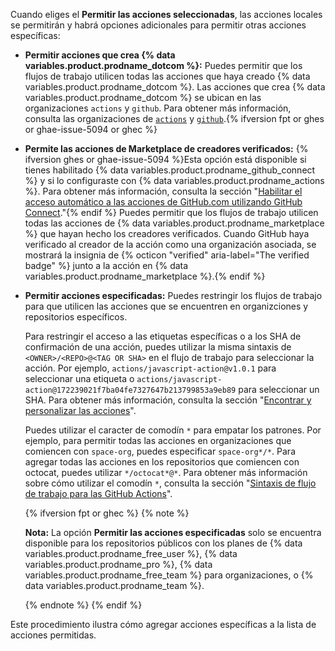Cuando eliges el **Permitir las acciones seleccionadas**, las acciones locales se permitirán y habrá opciones adicionales para permitir otras acciones específicas:

- **Permitir acciones que crea {% data variables.product.prodname_dotcom %}:** Puedes permitir que los flujos de trabajo utilicen todas las acciones que haya creado {% data variables.product.prodname_dotcom %}. Las acciones que crea {% data variables.product.prodname_dotcom %} se ubican en las organizaciones `actions` y `github`. Para obtener más información, consulta las organizaciones de [`actions`](https://github.com/actions) y [`github`](https://github.com/github).{% ifversion fpt or ghes or ghae-issue-5094 or ghec %}
- **Permite las acciones de Marketplace de creadores verificados:** {% ifversion ghes or ghae-issue-5094 %}Esta opción está disponible si tienes habilitado {% data variables.product.prodname_github_connect %} y si lo configuraste con {% data variables.product.prodname_actions %}. Para obtener más información, consulta la sección "[Habilitar el acceso automático a las acciones de GitHub.com utilizando GitHub Connect](/admin/github-actions/managing-access-to-actions-from-githubcom/enabling-automatic-access-to-githubcom-actions-using-github-connect)."{% endif %} Puedes permitir que los flujos de trabajo utilicen todas las acciones de {% data variables.product.prodname_marketplace %} que hayan hecho los creadores verificados. Cuando GitHub haya verificado al creador de la acción como una organización asociada, se mostrará la insignia de {% octicon "verified" aria-label="The verified badge" %} junto a la acción en {% data variables.product.prodname_marketplace %}.{% endif %}
- **Permitir acciones especificadas:** Puedes restringir los flujos de trabajo para que utilicen las acciones que se encuentren en organizciones y repositorios específicos.

  Para restringir el acceso a las etiquetas específicas o a los SHA de confirmación de una acción, puedes utilizar la misma sintaxis de `<OWNER>/<REPO>@<TAG OR SHA>` en el flujo de trabajo para seleccionar la acción. Por ejemplo, `actions/javascript-action@v1.0.1` para seleccionar una etiqueta o `actions/javascript-action@172239021f7ba04fe7327647b213799853a9eb89` para seleccionar un SHA. Para obtener más información, consulta la sección "[Encontrar y personalizar las acciones](/actions/learn-github-actions/finding-and-customizing-actions#using-release-management-for-your-custom-actions)".

  Puedes utilizar el caracter de comodín `*` para empatar los patrones. Por ejemplo, para permitir todas las acciones en organizaciones que comiencen con `space-org`, puedes especificar `space-org*/*`. Para agregar todas las acciones en los repositorios que comiencen con octocat, puedes utilizar `*/octocat*@*`. Para obtener más información sobre cómo utilizar el comodín `*`, consulta la sección "[Sintaxis de flujo de trabajo para las GitHub Actions](/actions/reference/workflow-syntax-for-github-actions#filter-pattern-cheat-sheet)".

  {% ifversion fpt or ghec %}
  {% note %}

  **Nota:** La opción **Permitir las acciones especificadas** solo se encuentra disponible para los repositorios públicos con los planes de {% data variables.product.prodname_free_user %}, {% data variables.product.prodname_pro %}, {% data variables.product.prodname_free_team %} para organizaciones, o {% data variables.product.prodname_team %}.

  {% endnote %}
  {% endif %}

Este procedimiento ilustra cómo agregar acciones específicas a la lista de acciones permitidas.
